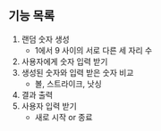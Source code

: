 ## 기능 목록
1. 랜덤 숫자 생성
   - 1에서 9 사이의 서로 다른 세 자리 수
2. 사용자에게 숫자 입력 받기
3. 생성된 숫자와 입력 받은 숫자 비교
   - 볼, 스트라이크, 낫싱
4. 결과 출력
5. 사용자 입력 받기
   - 새로 시작 or 종료